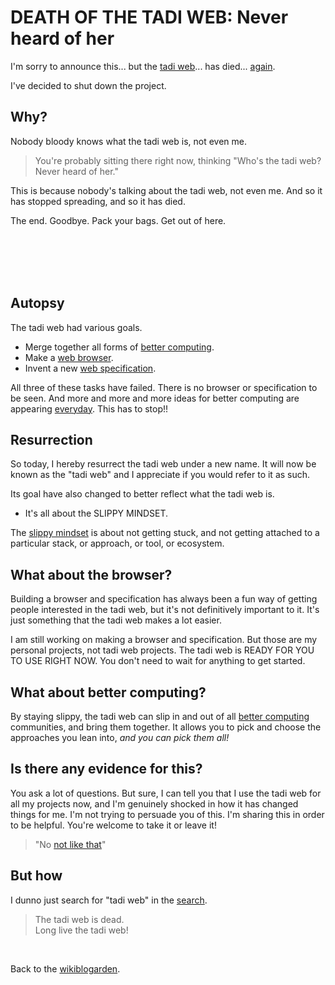 # DEATH OF THE TADI WEB: Never heard of her

I'm sorry to announce this... but the [tadi web](https://tadiweb.com)... has died... [again](https://www.todepond.com/wikiblogarden/tadi-web/death/clean-start/).

I've decided to shut down the project.

## Why?

Nobody bloody knows what the tadi web is, not even me.

> You're probably sitting there right now, thinking "Who's the tadi web? Never heard of her."

This is because nobody's talking about the tadi web, not even me. And so it has stopped spreading, and so it has died.

The end. Goodbye. Pack your bags. Get out of here.

<br>

<br>

<br>

<br>

## Autopsy

The tadi web had various goals.

- Merge together all forms of [better computing](/wikiblogarden/better-computing).
- Make a [web browser](https://www.todepond.com/wikiblogarden/tadi-web/entry-points/).
- Invent a new [web specification](https://www.todepond.com/wikiblogarden/tadi-web/entry-points/).

All three of these tasks have failed. There is no browser or specification to be seen. And more and more and more ideas for better computing are appearing [everyday](https://www.todepond.com/wikiblogarden/better-computing/better-computing). This has to stop!!

## Resurrection

So today, I hereby resurrect the tadi web under a new name. It will now be known as the "tadi web" and I appreciate if you would refer to it as such.

Its goal have also changed to better reflect what the tadi web is.

- It's all about the SLIPPY MINDSET.

The [slippy mindset](https://tadiweb.com) is about not getting stuck, and not getting attached to a particular stack, or approach, or tool, or ecosystem.

## What about the browser?

Building a browser and specification has always been a fun way of getting people interested in the tadi web, but it's not definitively important to it. It's just something that the tadi web makes a lot easier.

I am still working on making a browser and specification. But those are my personal projects, not tadi web projects. The tadi web is READY FOR YOU TO USE RIGHT NOW. You don't need to wait for anything to get started.

## What about better computing?

By staying slippy, the tadi web can slip in and out of all [better computing](/wikiblogarden/better-computing) communities, and bring them together. It allows you to pick and choose the approaches you lean into, *and you can pick them all!*

## Is there any evidence for this?

You ask a lot of questions. But sure, I can tell you that I use the tadi web for all my projects now, and I'm genuinely shocked in how it has changed things for me. I'm not trying to persuade you of this. I'm sharing this in order to be helpful. You're welcome to take it or leave it!

> "No [not like that](/wikiblogarden/men/no/not/like/that/)"

## But how

I dunno just search for "tadi web" in the [search](/feed).

> The tadi web is dead.<br>
> Long live the tadi web!

<br>

Back to the [wikiblogarden](/wikiblogarden).
